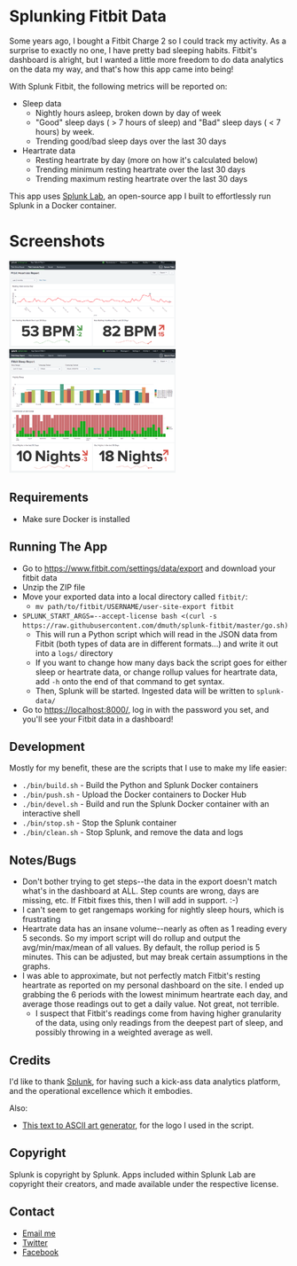 
# Splunking Fitbit Data

Some years ago, I bought a Fitbit Charge 2 so I could track my activity.
As a surprise to exactly no one, I have pretty bad sleeping habits.
Fitbit's dashboard is alright, but I wanted a little more freedom to do
data analytics on the data my way, and that's how this app came into being!

With Splunk Fitbit, the following metrics will be reported on:

- Sleep data
   - Nightly hours asleep, broken down by day of week
   - "Good" sleep days ( > 7 hours of sleep) and "Bad" sleep days ( < 7 hours) by week.
   - Trending good/bad sleep days over the last 30 days
- Heartrate data
   - Resting heartrate by day (more on how it's calculated below)
   - Trending minimum resting heartrate over the last 30 days
   - Trending maximum resting heartrate over the last 30 days
 
   
This app uses <a href="https://github.com/dmuth/splunk-lab">Splunk Lab</a>, an open-source 
app I built to effortlessly run Splunk in a Docker container.


# Screenshots

<a href="img/fitbit-heartrate-report.png"><img src="img/fitbit-heartrate-report.png" width="300" /></a> <a href="img/fitbit-sleep-dashboard.png"><img src="img/fitbit-sleep-dashboard.png" width="300" /></a>


## Requirements

- Make sure Docker is installed



## Running The App

- Go to https://www.fitbit.com/settings/data/export and download your fitbit data
- Unzip the ZIP file
- Move your exported data into a local directory called `fitbit/`:
   - `mv path/to/fitbit/USERNAME/user-site-export fitbit`
- `SPLUNK_START_ARGS=--accept-license bash <(curl -s https://raw.githubusercontent.com/dmuth/splunk-fitbit/master/go.sh)`
   - This will run a Python script which will read in the JSON data from Fitbit (both types of data are in different formats...) and write it out into a `logs/` directory
   - If you want to change how many days back the script goes for either sleep or heartrate data, or change rollup values for heartrate data, add `-h` onto the end of that command to get syntax.
   - Then, Splunk will be started. Ingested data will be written to `splunk-data/`
- Go to <a href="https://localhost:8000/">https://localhost:8000/</a>, log in with the password you set, and you'll see your Fitbit data in a dashboard!


## Development

Mostly for my benefit, these are the scripts that I use to make my life easier:

- `./bin/build.sh` - Build the Python and Splunk Docker containers
- `./bin/push.sh` - Upload the Docker containers to Docker Hub
- `./bin/devel.sh` - Build and run the Splunk Docker container with an interactive shell
- `./bin/stop.sh` - Stop the Splunk container
- `./bin/clean.sh` - Stop Splunk, and remove the data and logs


## Notes/Bugs

- Don't bother trying to get steps--the data in the export doesn't match what's in the dashboard at ALL.  Step counts are wrong, days are missing, etc.  If Fitbit fixes this, then I will add in support. :-)
- I can't seem to get rangemaps working for nightly sleep hours, which is frustrating
- Heartrate data has an insane volume--nearly as often as 1 reading every 5 seconds.  So my import script will do rollup and output the avg/min/max/mean of all values.  By default, the rollup period is 5 minutes.  This can be adjusted, but may break certain assumptions in the graphs.
- I was able to approximate, but not perfectly match Fitbit's resting heartrate as reported on my personal dashboard on the site.  I ended up grabbing the 6 periods with the lowest minimum heartrate each day, and average those readings out to get a daily value.  Not great, not terrible.
   - I suspect that Fitbit's readings come from having higher granularity of the data, using only readings from the deepest part of sleep, and possibly throwing in a weighted average as well.


## Credits

I'd like to thank <a href="http://splunk.com/">Splunk</a>, for having such a kick-ass data
analytics platform, and the operational excellence which it embodies.

Also:
- <a href="http://patorjk.com/software/taag/#p=display&h=0&v=0&f=Standard&t=Splunk%20Lab">This text to ASCII art generator</a>, for the logo I used in the script.


## Copyright

Splunk is copyright by Splunk.  Apps included within Splunk Lab are copyright their creators,
and made available under the respective license.  


## Contact

- <a href="mailto:doug.muth@gmail.com">Email me</a>
- <a href="https://twitter.com/dmuth">Twitter</a>
- <a href="https://facebook.com/dmuth">Facebook</a>






